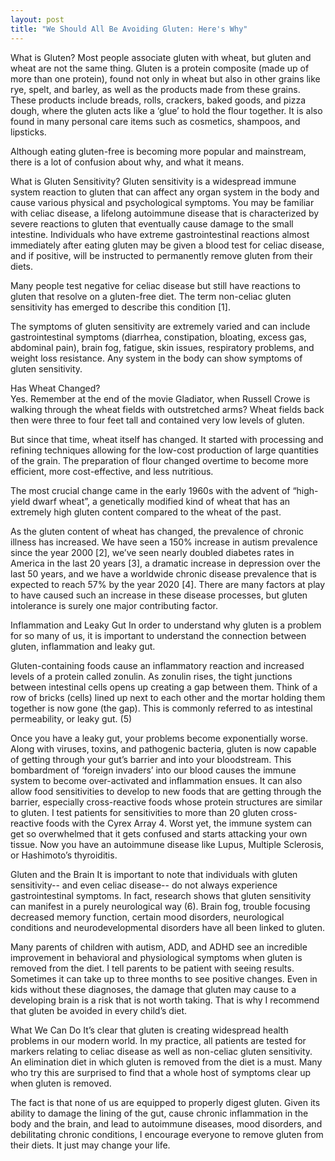 ```yaml
---
layout: post
title: "We Should All Be Avoiding Gluten: Here's Why"
---
```

What is Gluten?
Most people associate gluten with wheat, but gluten and wheat are not the same thing. Gluten is a protein composite (made up of more than one protein), found not only in wheat but also in other grains like rye, spelt, and barley, as well as the products made from these grains. These products include breads, rolls, crackers, baked goods, and pizza dough, where the gluten acts like a ‘glue’ to hold the flour together. It is also found in many personal care items such as cosmetics, shampoos, and lipsticks.

Although eating gluten-free is becoming more popular and mainstream, there is a lot of confusion about why, and what it means.

What is Gluten Sensitivity?
Gluten sensitivity is a widespread immune system reaction to gluten that can affect any organ system in the body and cause various physical and psychological symptoms. You may be familiar with celiac disease, a lifelong autoimmune disease that is characterized by severe reactions to gluten that eventually cause damage to the small intestine. Individuals who have extreme gastrointestinal reactions almost immediately after eating gluten may be given a blood test for celiac disease, and if positive, will be instructed to permanently remove gluten from their diets.

Many people test negative for celiac disease but still have reactions to gluten that resolve on a gluten-free diet. The term non-celiac gluten sensitivity has emerged to describe this condition [1].

The symptoms of gluten sensitivity are extremely varied and can include gastrointestinal symptoms (diarrhea, constipation, bloating, excess gas, abdominal pain), brain fog, fatigue, skin issues, respiratory problems, and weight loss resistance.  Any system in the body can show symptoms of gluten sensitivity.

Has Wheat Changed?  
Yes. Remember at the end of the movie Gladiator, when Russell Crowe is walking through the wheat fields with outstretched arms?  Wheat fields back then were three to four feet tall and contained very low levels of gluten.

But since that time, wheat itself has changed. It started with processing and refining techniques allowing for the low-cost production of large quantities of the grain. The preparation of flour changed overtime to become more efficient, more cost-effective, and less nutritious.

The most crucial change came in the early 1960s with the advent of “high-yield dwarf wheat”, a genetically modified kind of wheat that has an extremely high gluten content compared to the wheat of the past.

As the gluten content of wheat has changed, the prevalence of chronic illness has increased. We have seen a 150% increase in autism prevalence since the year 2000 [2], we’ve seen nearly doubled diabetes rates in America in the last 20 years [3], a dramatic increase in depression over the last 50 years, and we have a worldwide chronic disease prevalence that is expected to reach 57% by the year 2020 [4].  There are many factors at play to have caused such an increase in these disease processes, but gluten intolerance is surely one major contributing factor.

Inflammation and Leaky Gut
In order to understand why gluten is a problem for so many of us, it is important to understand the connection between gluten, inflammation and leaky gut.

Gluten-containing foods cause an inflammatory reaction and increased levels of a protein called zonulin. As zonulin rises, the tight junctions between intestinal cells opens up creating a gap between them. Think of a row of bricks (cells) lined up next to each other and the mortar holding them together is now gone (the gap). This is commonly referred to as intestinal permeability, or leaky gut. (5)

Once you have a leaky gut, your problems become exponentially worse. Along with viruses, toxins, and pathogenic bacteria, gluten is now capable of getting through your gut’s barrier and  into your bloodstream. This bombardment of ‘foreign invaders’ into our blood causes the immune system to become over-activated and inflammation ensues. It can also allow food sensitivities to develop to new foods that are getting through the barrier, especially cross-reactive foods whose protein structures are similar to gluten. I test patients for sensitivities to more than 20 gluten cross-reactive foods with the Cyrex Array 4. Worst yet, the immune system can get so overwhelmed that it gets confused and starts attacking your own tissue. Now you have an autoimmune disease like Lupus, Multiple Sclerosis, or Hashimoto’s thyroiditis.

Gluten and the Brain
It is important to note that individuals with gluten sensitivity-- and even celiac disease-- do not always experience gastrointestinal symptoms. In fact, research shows that gluten sensitivity can manifest in a purely neurological way (6). Brain fog, trouble focusing decreased memory function, certain mood disorders, neurological conditions and neurodevelopmental disorders have all been linked to gluten.

Many parents of children with autism, ADD, and ADHD see an incredible improvement in behavioral and physiological symptoms when gluten is removed from the diet. I tell parents to be patient with seeing results. Sometimes it can take up to three months to see positive changes.  Even in kids without these diagnoses, the damage that gluten may cause to a developing brain is a risk that is not worth taking. That is why I recommend that gluten be avoided in every child’s diet.   

What We Can Do
It’s clear that gluten is creating widespread health problems in our modern world. In my practice, all patients are tested for markers relating to celiac disease as well as non-celiac gluten sensitivity. An elimination diet in which gluten is removed from the diet is a must. Many who try this are surprised to find that a whole host of symptoms clear up when gluten is removed.

The fact is that none of us are equipped to properly digest gluten. Given its ability to damage the lining of the gut, cause chronic inflammation in the body and the brain, and lead to autoimmune diseases, mood disorders, and debilitating chronic conditions, I encourage everyone to remove gluten from their diets. It just may change your life.

